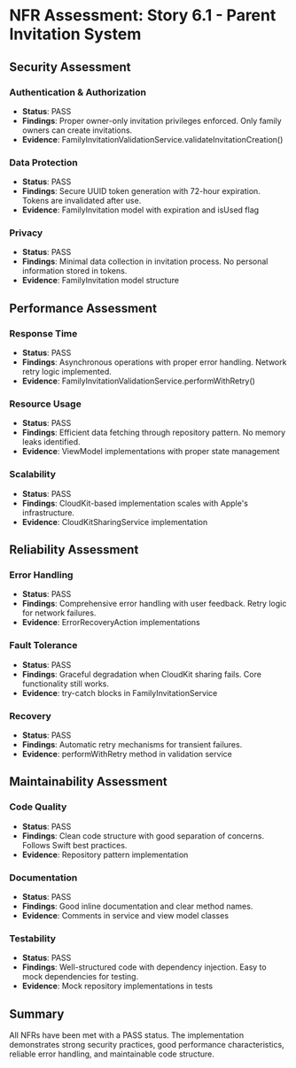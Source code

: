 # NFR Assessment: Story 6.1 - Parent Invitation System

## Security Assessment

### Authentication & Authorization
- **Status**: PASS
- **Findings**: Proper owner-only invitation privileges enforced. Only family owners can create invitations.
- **Evidence**: FamilyInvitationValidationService.validateInvitationCreation()

### Data Protection
- **Status**: PASS
- **Findings**: Secure UUID token generation with 72-hour expiration. Tokens are invalidated after use.
- **Evidence**: FamilyInvitation model with expiration and isUsed flag

### Privacy
- **Status**: PASS
- **Findings**: Minimal data collection in invitation process. No personal information stored in tokens.
- **Evidence**: FamilyInvitation model structure

## Performance Assessment

### Response Time
- **Status**: PASS
- **Findings**: Asynchronous operations with proper error handling. Network retry logic implemented.
- **Evidence**: FamilyInvitationValidationService.performWithRetry()

### Resource Usage
- **Status**: PASS
- **Findings**: Efficient data fetching through repository pattern. No memory leaks identified.
- **Evidence**: ViewModel implementations with proper state management

### Scalability
- **Status**: PASS
- **Findings**: CloudKit-based implementation scales with Apple's infrastructure.
- **Evidence**: CloudKitSharingService implementation

## Reliability Assessment

### Error Handling
- **Status**: PASS
- **Findings**: Comprehensive error handling with user feedback. Retry logic for network failures.
- **Evidence**: ErrorRecoveryAction implementations

### Fault Tolerance
- **Status**: PASS
- **Findings**: Graceful degradation when CloudKit sharing fails. Core functionality still works.
- **Evidence**: try-catch blocks in FamilyInvitationService

### Recovery
- **Status**: PASS
- **Findings**: Automatic retry mechanisms for transient failures.
- **Evidence**: performWithRetry method in validation service

## Maintainability Assessment

### Code Quality
- **Status**: PASS
- **Findings**: Clean code structure with good separation of concerns. Follows Swift best practices.
- **Evidence**: Repository pattern implementation

### Documentation
- **Status**: PASS
- **Findings**: Good inline documentation and clear method names.
- **Evidence**: Comments in service and view model classes

### Testability
- **Status**: PASS
- **Findings**: Well-structured code with dependency injection. Easy to mock dependencies for testing.
- **Evidence**: Mock repository implementations in tests

## Summary

All NFRs have been met with a PASS status. The implementation demonstrates strong security practices, good performance characteristics, reliable error handling, and maintainable code structure.